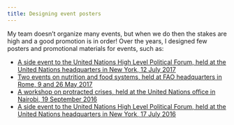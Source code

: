 ```yaml
---
title: Designing event posters
---
```


My team doesn’t organize many events, but when we do then the stakes are high and a good promotion is in order! Over the years, I designed few posters and promotional materials for events, such as:
* [A side event to the United Nations High Level Political Forum, held at the United Nations headquarters in New York, 12 July 2017](https://www.behance.net/gallery/55189293/Communication-package-event-on-conflict)
* [Two events on nutrition and food systems, held at FAO headquarters in Rome, 9 and 26 May 2017](https://www.behance.net/gallery/55116877/Communication-Package-Nutrition-Event-Series)
* [A workshop on protracted crises, held at the United Nations office in Nairobi, 19 September 2016](https://www.behance.net/gallery/55116947/Leaving-no-one-behind-invites-to-CFS-events-on-war)
* [A side event to the United Nations High Level Political Forum, held at the United Nations headquarters in New York, 17 July 2016](https://www.behance.net/gallery/55116947/Leaving-no-one-behind-invites-to-CFS-events-on-war)


